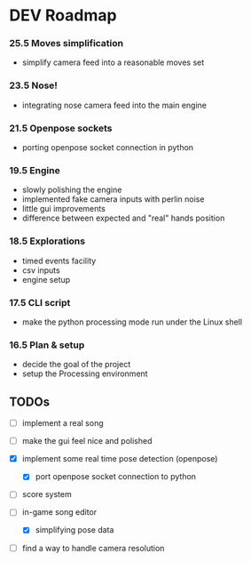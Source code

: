 # DEV Roadmap

### 25.5 Moves simplification

+ simplify camera feed into a reasonable moves set

### 23.5 Nose!

+ integrating nose camera feed into the main engine

### 21.5 Openpose sockets

+ porting openpose socket connection in python

### 19.5 Engine

- slowly polishing the engine
- implemented fake camera inputs with perlin noise
- little gui improvements
- difference between expected and "real" hands position

### 18.5 Explorations

- timed events facility
- csv inputs
- engine setup

### 17.5 CLI script

- make the python processing mode run under the Linux shell

### 16.5 Plan & setup

- decide the goal of the project
- setup the Processing environment

## TODOs

- [ ] implement a real song
- [ ] make the gui feel nice and polished
- [x] implement some real time pose detection (openpose)
  - [x] port openpose socket connection to python
- [ ] score system
- [ ] in-game song editor
  - [x] simplifying pose data
- [ ] find a way to handle camera resolution

